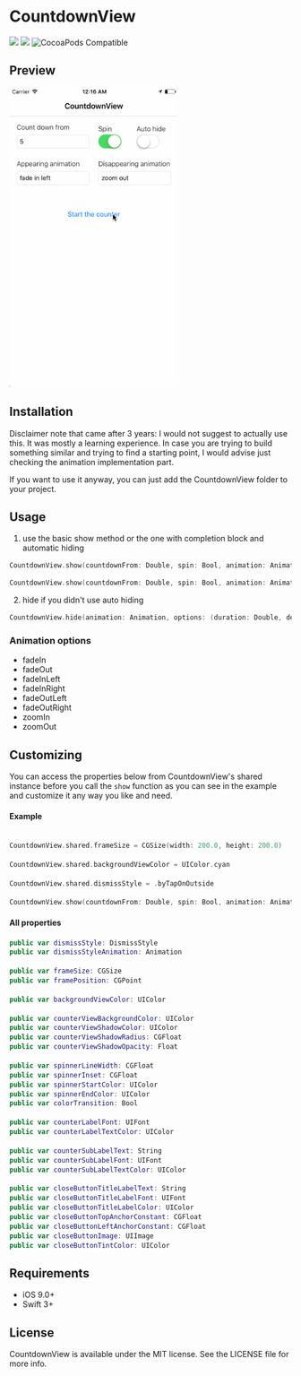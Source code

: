 CountdownView
========================

<a href="https://developer.apple.com/swift"><img src="https://img.shields.io/badge/language-swift3-f48041.svg?style=flat"></a>
<a href="https://developer.apple.com/ios"><img src="https://img.shields.io/badge/platform-iOS%209%2B-blue.svg?style=flat"></a>
![CocoaPods Compatible](https://img.shields.io/cocoapods/v/CountdownView.svg?style=flat)

## Preview

<img src="Screenshots/demo-1.gif" width="300">


## Installation

Disclaimer note that came after 3 years: I would not suggest to actually use this. It was mostly a learning experience. In case you are trying to build something similar and trying to find a starting point, I would advise just checking the animation implementation part.

If you want to use it anyway, you can just add the CountdownView folder to your project.


## Usage
1. use the basic show method or the one with completion block and automatic hiding

  ```swift
  CountdownView.show(countdownFrom: Double, spin: Bool, animation: Animation)
  ```

  ```swift
  CountdownView.show(countdownFrom: Double, spin: Bool, animation: Animation, autoHide: Bool, completion: (()->())?)
  ```

2. hide if you didn't use auto hiding

  ```swift
  CountdownView.hide(animation: Animation, options: (duration: Double, delay: Double), completion: (()->())?)
  ```
### Animation options

- fadeIn
- fadeOut
- fadeInLeft
- fadeInRight
- fadeOutLeft
- fadeOutRight
- zoomIn
- zoomOut

## Customizing

  You can access the properties below from CountdownView's shared instance before you call the ```show``` function
  as you can see in the example and customize it any way you like and need.


  #### Example
  ```swift
  
  CountdownView.shared.frameSize = CGSize(width: 200.0, height: 200.0)
  
  CountdownView.shared.backgroundViewColor = UIColor.cyan
  
  CountdownView.shared.dismissStyle = .byTapOnOutside
   
  CountdownView.show(countdownFrom: Double, spin: Bool, animation: Animation)
  ```

  #### All properties
  ```swift
  public var dismissStyle: DismissStyle
  public var dismissStyleAnimation: Animation
  
  public var frameSize: CGSize
  public var framePosition: CGPoint
  
  public var backgroundViewColor: UIColor
  
  public var counterViewBackgroundColor: UIColor
  public var counterViewShadowColor: UIColor
  public var counterViewShadowRadius: CGFloat
  public var counterViewShadowOpacity: Float
  
  public var spinnerLineWidth: CGFloat
  public var spinnerInset: CGFloat
  public var spinnerStartColor: UIColor
  public var spinnerEndColor: UIColor
  public var colorTransition: Bool 
  
  public var counterLabelFont: UIFont
  public var counterLabelTextColor: UIColor
  
  public var counterSubLabelText: String
  public var counterSubLabelFont: UIFont
  public var counterSubLabelTextColor: UIColor  
  
  public var closeButtonTitleLabelText: String
  public var closeButtonTitleLabelFont: UIFont
  public var closeButtonTitleLabelColor: UIColor
  public var closeButtonTopAnchorConstant: CGFloat
  public var closeButtonLeftAnchorConstant: CGFloat
  public var closeButtonImage: UIImage
  public var closeButtonTintColor: UIColor
  ```
  
## Requirements

- iOS 9.0+
- Swift 3+

## License

CountdownView is available under the MIT license. See the LICENSE file for more info.
